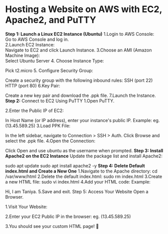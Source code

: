 # Hosting a Website on AWS with EC2, Apache2, and PuTTY

**Step 1: Launch a Linux EC2 Instance (Ubuntu)**
1.Login to AWS Console:
<Br>
Go to AWS Console and log in.
<br>
2.Launch EC2 Instance:
<Br>
Navigate to EC2 and click Launch Instance.
3.Choose an AMI (Amazon Machine Image):
<Br>
Select Ubuntu Server
4. Choose Instance Type:

Pick t2.micro
5. Configure Security Group:

Create a security group with the following inbound rules:
SSH (port 22)
HTTP (port 80)
6.Key Pair:

Create a new key pair and download the .ppk file.
7.Launch the Instance.
<br>
**Step 2:** Connect to EC2 Using PuTTY
1.Open PuTTY.

2.Enter the Public IP of EC2:

In Host Name (or IP address), enter your instance's public IP.
Example: eg. (13.45.589.25)
3.Load PPK File:

In the left sidebar, navigate to Connection > SSH > Auth.
Click Browse and select the .ppk file.
4.Open the Connection:

Click Open and use ubuntu as the username when prompted.
**Step 3: Install Apache2 on the EC2 Instance**
Update the package list and install Apache2:

sudo apt update
sudo apt install apache2 -y
**Step 4: Delete Default index.html and Create a New One**
1.Navigate to the Apache directory: cd /var/www/html
2.Delete the default index.html: sudo rm index.html
3.Create a new HTML file: sudo vi index.html
4.Add your HTML code:
Example:
  <html>
    Hi, I am Taniya.
  </html>
5.Save and exit.
Step 5: Access Your Website
Open a Browser.

1.Visit Your Website:

2.Enter your EC2 Public IP in the browser: eg. (13.45.589.25)

3.You should see your custom HTML page! 🎉
